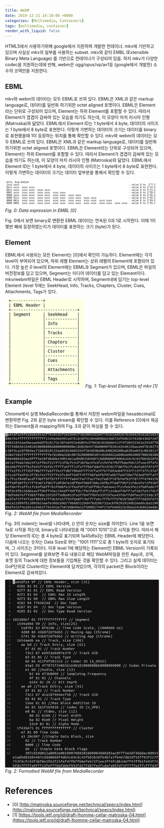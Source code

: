 ```yaml
---
title: WebM
date: 2019-12-21 14:10:00 +0800
categories: [Multimedia, Containers]
tags: [multimedia, container]
render_with_liquid: false
---
```



HTML5에서 사용하기위해 google에서 지원하여 개발한 컨테이너. mkv에 기반하고 있으며 사실상 mkv의 일부를 사용하는 subset. mkv와 같이 EMBL (Extensible Binary Meta Language) 를 기반으로 컨테이너가 구성되어 있음. 하지 mkv가 다양한  codec을 지원하는데에 반해, webm은 ogg/opus/vp/av1등 (google에서 개발한) 소수의 코덱만을 지원한다.

## EBML

mkv와 webm의 데이터는 모두 EBML로 쓰여 있다. EBML은 XML과 같은 markup language로, 데이터를 일반화 하기위한 octet aligned 포맷이다. EBML은 Element라는 단위로 구성되어 있으며, Element는 하위 Element를 포함할 수 있다. 따라서 Element가 겹겹이 감싸여 있는 모습을 띄기도 하는데, 이 모양이 마치 러시아 인형 (Matroska)와 닮았다. EBML에서 Element ID는 1 byte에서 4 byte,  데이터의 사이즈는 1 byte에서 8 byte로 표현한다. 이렇게 가변하는 데이터의 크기는 데이터를 binary로 표현했을때 1이 등장하는 위치를 통해 확인할 수 있다.
mkv와 webm의 데이터는 모두 EBML로 쓰여 있다. EBML은 XML과 같은 markup language로, 데이터를 일반화 하기위한 octet aligned 포맷이다. EBML은 Element라는 단위로 구성되어 있으며, Element는 하위 Element를 포함할 수 있다. 따라서 Element가 겹겹이 감싸여 있는 모습을 띄기도 하는데, 이 모양이 마치 러시아 인형 (Matroska)와 닮았다. EBML에서 Element ID는 1 byte에서 4 byte,  데이터의 사이즈는 1 byte에서 8 byte로 표현한다. 이렇게 가변하는 데이터의 크기는 데이터 앞부분을 통해서 확인할 수 있다.

![DATA Expreion in EBML](/assets/img/post/multimedia_container/webm/ebml.png)
_Fig. 0: Data expression in EMBL [0]_

Fig. 0에서 보면  binary로 변환한 EBML 데이터는 연속된 0과 1로 시작한다. 이때 1이 몇번 째에 등장하였는지가 데이터를 표현하는 크기 (byte)가 된다.

## Element

EBML에서 사용되는 모든 Element는 [0]에서 확인이 가능하다. Element에는 각각 level이 부여되어 있으며, 하위 레벨 Element는 상위 레벨의 Element에 포함되어 있다. 가장 높은 0 level의 Element에는 EBML과 Segment가 있으며,  EBML은 파일의 버전정보를 담고 있으며, Segment는 미디어 데이터를 담고 있는 Element이다. mkv/webm파일은 EBML Header로 시작하며, Segment내에 담기는 top-level Element (level 1)에는  SeekHead, Info, Tracks, Chapters, Cluster, Cues, Attachments, Tags가 있다.

![MKV Elements](/assets/img/post/multimedia_container/webm/mkv-header.png)
_Fig. 1: Top-level Elements of mkv [1]_

## Example
Chrome에서 실행  MediaRecorder를 통해서 저장한 webm파일을 hexadecimal로 변환하면 Fig. 2와 같은 byte stream을 확인할 수 있다. 이를 Reference [0]에서 제공하는 Element들과 mapping하여 Fig. 3과 같이 파싱을 할 수 있다.

![MKV File](/assets/img/post/multimedia_container/webm/mkv-file.png)
_Fig. 2: WebM file from MediaRecorder_

Fig. 3의 indent는 level을 나타내며, () 안의 숫자는 size를 의미한다. Line 1을 보면 1a로 시작을 하는데, binary로 나타내었을 때 "0001 1010"으로 시작을 한다. 따라서 해당 Element의 ID는 총 4 byte로 표기되며 1a45dfa3는 EBML Header에 해당한다. 다음에 나오는 숫자는 Data Size로 9f는 "1001 1111"으로 총 1 byte의 숫자로 표기되며, 그 사이즈는 31이다. 이후 level 1에 해당하는 Element인 EBML Version이 기록되어 있다. Segmnet를 살펴보면 주요 내용으로 해당 WebM파일을 만든 App과, 코덱, 포맷 등의 Track에 대한 정보들을 기입해둔 것을 확인할 수 있다. 그리고 실제 데이터는 GoP단위로 Cluster라는 Element에 담겨있으며, 각각의 packet은 Block이라는 Element로 감싸져있다.

![MKV File](/assets/img/post/multimedia_container/webm/mkv-file-formatted.png)
_Fig. 2: Formatted WebM file from MediaRecorder_


# References
- [0] [http://matroska.sourceforge.net/technical/specs/index.html](http://matroska.sourceforge.net/technical/specs/index.html)
- [1] [https://tools.ietf.org/id/draft-lhomme-cellar-matroska-04.html](https://tools.ietf.org/id/draft-lhomme-cellar-matroska-04.html)